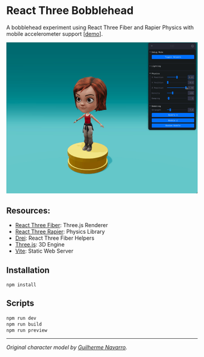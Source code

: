 # React Three Bobblehead

A bobblehead experiment using React Three Fiber and Rapier Physics with mobile accelerometer support [[demo](https://vercel.com)].

> 


![Preview](/public/preview.gif)

## Resources:

- [React Three Fiber](https://docs.pmnd.rs/react-three-fiber/): Three.js Renderer
- [React Three Rapier](https://github.com/pmndrs/react-three-rapier): Physics Library
- [Drei](https://github.com/pmndrs/drei): React Three Fiber Helpers
- [Three.js](https://threejs.org/docs/index.html#manual/en/introduction/Creating-a-scene): 3D Engine
- [Vite](https://vitejs.dev/guide/): Static Web Server



## Installation

```
npm install
```

## Scripts

```
npm run dev
npm run build
npm run preview
```

---


_Original character model by [Guilherme Navarro](https://sketchfab.com/3d-models/penny-outfit-c94aaca46e27453fbadf9edf526fa831)._